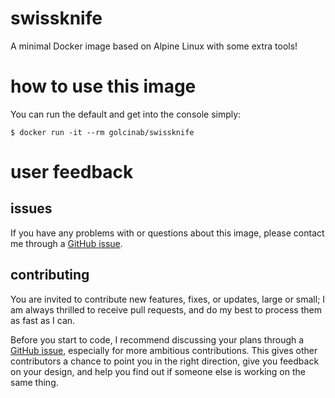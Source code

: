# swissknife
A minimal Docker image based on Alpine Linux with some extra tools!

# how to use this image
You can run the default and get into the console simply:
```
$ docker run -it --rm golcinab/swissknife
```

# user feedback

## issues 
If you have any problems with or questions about this image, please contact me through a [GitHub issue](https://github.com/golcinab/dockerimages/issues).

## contributing
You are invited to contribute new features, fixes, or updates, large or small; I am always thrilled to receive pull requests, and do my best to process them as fast as I can.

Before you start to code, I recommend discussing your plans through a [GitHub issue](https://github.com/golcinab/dockerimages/issues), especially for more ambitious contributions. This gives other contributors a chance to point you in the right direction, give you feedback on your design, and help you find out if someone else is working on the same thing.
